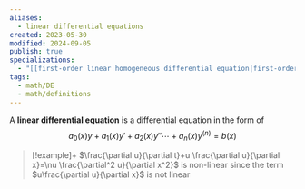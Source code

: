 ```yaml
---
aliases:
  - linear differential equations
created: 2023-05-30
modified: 2024-09-05
publish: true
specializations:
  - "[[first-order linear homogeneous differential equation|first-order linear homogeneous differential equation]]"
tags:
  - math/DE
  - math/definitions
---
```

A **linear differential equation** is a differential equation in the form of
$$
a_0(x)y + a_1(x)y' + a_2(x)y'' \cdots + a_n(x)y^{(n)} = b(x)
$$

> [!example]+
> $\frac{\partial u}{\partial t}+u \frac{\partial u}{\partial x}=\nu \frac{\partial^2 u}{\partial x^2}$ is non-linear since the term $u\frac{\partial u}{\partial x}$ is not linear